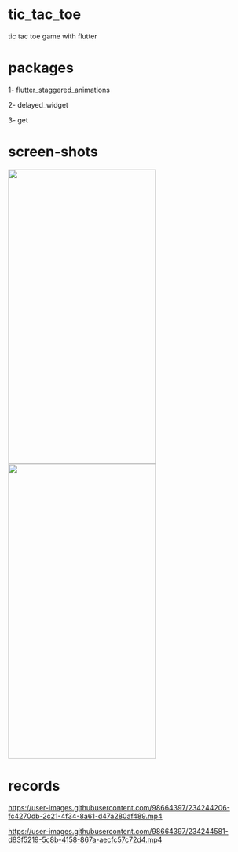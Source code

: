 # tic_tac_toe
tic tac toe game with flutter

# packages
1- flutter_staggered_animations

2- delayed_widget
  
3- get

# screen-shots
<image src="https://user-images.githubusercontent.com/98664397/234244139-3598359d-be63-49d9-a05b-81112a724467.png" width=300 height=600> <image src="https://user-images.githubusercontent.com/98664397/234244161-160d35c9-ba92-4aa9-b29f-693b994641b3.png" width=300 height=600>

# records
https://user-images.githubusercontent.com/98664397/234244206-fc4270db-2c21-4f34-8a61-d47a280af489.mp4

https://user-images.githubusercontent.com/98664397/234244581-d83f5219-5c8b-4158-867a-aecfc57c72d4.mp4
